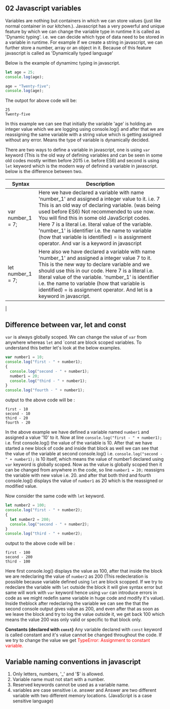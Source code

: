 ## 02 Javascript variables

Variables are nothing but containers in which we can store values (just like normal container in our kitchen.). Javascript has a very powerful and unique feature by which we can change the variable type in runtime it is called as 'Dynamic typing'. i.e. we can decide which type of data need to be stored in a variable in runtime. For example if we create a string in javascript, we can further store a number, array or an object in it.
Because of this feature javascript is called as 'Dynamically typed language'

Below is the example of dynamimc typing in javascript.

```javascript
let age = 25;
console.log(age);

age = "Twenty-five";
console.log(age);
```

The outpot for above code will be:

```
25
Twenty-five
```

In this example we can see that initially the variable 'age' is holding an integer value which we are logging using console.log() and after that we are reassigning the same variable with a string value which is getting assigned without any error. Means the type of variable is dynamically decided.

There are two ways to define a variable in javascript, one is using `var` keyword (This is the old way of defining variables and can be seen in some old codes mostly written before 2015 i.e. before ES6) and second is using `let` keyword which is the modern way of definind a variable in javascript. below is the difference between two.

| Syntax            | Description                                                                                                                                                                                                                                                                                                                                                                                                                                                   |
| ----------------- | ------------------------------------------------------------------------------------------------------------------------------------------------------------------------------------------------------------------------------------------------------------------------------------------------------------------------------------------------------------------------------------------------------------------------------------------------------------- |
| var number_1 = 7; | Here we have declared a variable with name 'number_1' and assigned a integer value to it. i.e. 7 This is an old way of declaring variable. (was being used before ES6) Not recommended to use now. You will find this in some old JavaScript codes. Here 7 is a literal i.e. literal value of the variable. 'number_1' is identifier i.e. the name to variable (how that variable is identified) = is assignment operator. And var is a keyword in javascript |
| let number_1 = 7; | Here also we have declared a variable with name 'number_1' and assigned a integer value 7 to it. This is the new way to declare variable and we should use this in our code. Here 7 is a literal i.e. literal value of the variable. 'number_1' is identifier i.e. the name to variable (how that variable is identified) = is assignment operator. And let is a keyword in javascript.                                                                       |

|

## Difference between var, let and const

`var` is always globally scoped. We can change the value of `var` from anywhere whereas `let` and `const are block scoped variables. To understand this better let's look at the below examples.

```javascript
var number1 = 10;
console.log("first - " + number1);
{
  console.log("second - " + number1);
  number1 = 20;
  console.log("third - " + number1);
}
console.log("fourth - " + number1);
```

output to the above code will be :

```
first - 10
second - 10
third - 20
fourth - 20
```

In the above example we have defined a variable named `number1` and assigned a value '10' to it. Now at line `console.log("first - " + number1);` i.e. first console.log() the value of the variable is 10. After that we have started a new block of code and inside that block as well we can see that the value of the variable at second console.log() i.e. `console.log("second - " + number1);` is 10 itself, which means the value of number1 declared using `var` keyword is globally scoped. Now as the value is globally scoped then it can be changed from anywhere in the code, so line `number1 = 20;` reassigns the variable with new value i.e. 20. and after that both third and fourth console.log() displays the value of `number1` as 20 which is the reassigned or modified value.

Now consider the same code with `let` keyword.

```javascript
let number2 = 100;
console.log("first - " + number2);
{
  let number2 = 200;
  console.log("second - " + number2);
}
console.log("third - " + number2);
```

output to the above code will be :

```
first - 100
second - 200
third - 100
```

Here first console.log() displays the value as 100, after that inside the block we are redeclaring the value of `number2` as 200 (This redecleration is possible because variable defined using `let` are block scopped. If we try to redeclare the variable with `let` outside the block it will give syntax error but same will work with `var` keyword hence using `var` can introduce errors in code as we might redefin same variable in huge code and modify it's value). Inside theblock after redeclaring the variable we can see the that the second console output gives value as 200, and even after that as soon as we leave the block and try to log the value outside it, we get back 100 which means the value 200 was only valid or specific to that block only.

<strong>Constants (declared with `const`)</strong>
Any variable declared with `const` keyword is called constant and it's value cannot be changed throughout the code. If we try to change the value we get <block style="color:red;"> TypeError: Assignment to constant variable.</block>

## Variable naming conventions in javascript

1. Only letters, numbers, '\_' and '$' is allowed.
2. Variable name must not start with a number.
3. Reserved keywords cannot be used as a variable name.
4. variables are case sensitive i.e. answer and Answer are two different variable with two different memory locations. (JavaScript is a case sensitive language)
